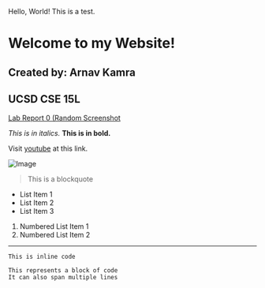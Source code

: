 Hello, World! This is a test.

# Welcome to my Website!
## Created by: Arnav Kamra
## UCSD CSE 15L

[Lab Report 0 (Random Screenshot](lab-report-1-week-0.html)

*This is in italics.*
**This is in bold.**

Visit [youtube](https://www.youtube.com/) at this link.

![Image](https://images.newscientist.com/wp-content/uploads/2019/06/18142824/einstein.jpg)

> This is a blockquote

* List Item 1
* List Item 2
* List Item 3

1. Numbered List Item 1
2. Numbered List Item 2

---

`This is inline code`

```
This represents a block of code
It can also span multiple lines
```


